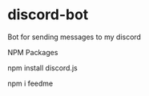 # discord-bot

Bot for sending messages to my discord

NPM Packages

npm install discord.js

npm i feedme
 
